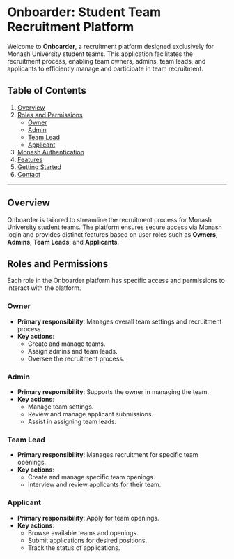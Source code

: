 # Onboarder: Student Team Recruitment Platform

Welcome to **Onboarder**, a recruitment platform designed exclusively for Monash University student teams. This application facilitates the recruitment process, enabling team owners, admins, team leads, and applicants to efficiently manage and participate in team recruitment.

## Table of Contents
1. [Overview](#overview)
2. [Roles and Permissions](#roles-and-permissions)
   - [Owner](#owner)
   - [Admin](#admin)
   - [Team Lead](#team-lead)
   - [Applicant](#applicant)
3. [Monash Authentication](#monash-authentication)
4. [Features](#features)
5. [Getting Started](#getting-started)
6. [Contact](#contact)

---

## Overview

Onboarder is tailored to streamline the recruitment process for Monash University student teams. The platform ensures secure access via Monash login and provides distinct features based on user roles such as **Owners**, **Admins**, **Team Leads**, and **Applicants**.

## Roles and Permissions

Each role in the Onboarder platform has specific access and permissions to interact with the platform.

### Owner
- **Primary responsibility**: Manages overall team settings and recruitment process.
- **Key actions**:
  - Create and manage teams.
  - Assign admins and team leads.
  - Oversee the recruitment process.

### Admin
- **Primary responsibility**: Supports the owner in managing the team.
- **Key actions**:
  - Manage team settings.
  - Review and manage applicant submissions.
  - Assist in assigning team leads.

### Team Lead
- **Primary responsibility**: Manages recruitment for specific team openings.
- **Key actions**:
  - Create and manage specific team openings.
  - Interview and review applicants for their team.

### Applicant
- **Primary responsibility**: Apply for team openings.
- **Key actions**:
  - Browse available teams and openings.
  - Submit applications for desired positions.
  - Track the status of applications.